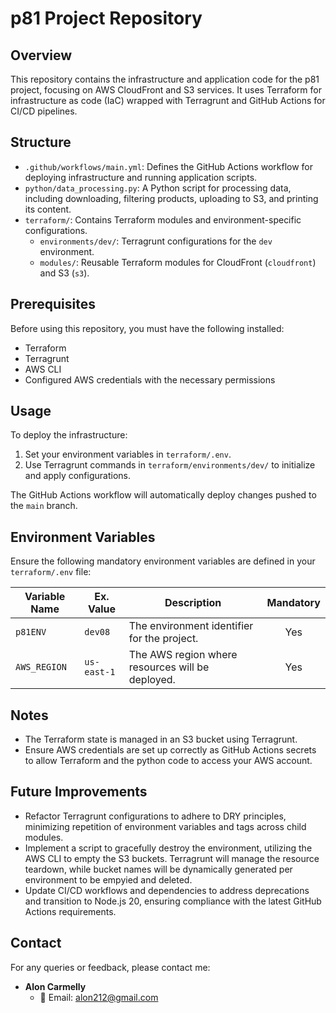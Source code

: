 # p81 Project Repository

## Overview

This repository contains the infrastructure and application code for the p81 project, focusing on AWS CloudFront and S3 services. It uses Terraform for infrastructure as code (IaC) wrapped with Terragrunt and GitHub Actions for CI/CD pipelines.

## Structure

- `.github/workflows/main.yml`: Defines the GitHub Actions workflow for deploying infrastructure and running application scripts.
- `python/data_processing.py`: A Python script for processing data, including downloading, filtering products, uploading to S3, and printing its content.
- `terraform/`: Contains Terraform modules and environment-specific configurations.
  - `environments/dev/`: Terragrunt configurations for the `dev` environment.
  - `modules/`: Reusable Terraform modules for CloudFront (`cloudfront`) and S3 (`s3`).

## Prerequisites

Before using this repository, you must have the following installed:
- Terraform
- Terragrunt
- AWS CLI
- Configured AWS credentials with the necessary permissions

## Usage

To deploy the infrastructure:
1. Set your environment variables in `terraform/.env`.
2. Use Terragrunt commands in `terraform/environments/dev/` to initialize and apply configurations.

The GitHub Actions workflow will automatically deploy changes pushed to the `main` branch.

## Environment Variables

Ensure the following mandatory environment variables are defined in your `terraform/.env` file:

| Variable Name | Ex. Value                   | Description                   | Mandatory |
|---------------|-------------------------|-------------------------------|:---------:|
| `p81ENV`      | `dev08`                 | The environment identifier for the project. | Yes |
| `AWS_REGION`  | `us-east-1`             | The AWS region where resources will be deployed. | Yes |


## Notes

- The Terraform state is managed in an S3 bucket using Terragrunt.
- Ensure AWS credentials are set up correctly as GitHub Actions secrets to allow Terraform and the python code to access your AWS account.

## Future Improvements

- Refactor Terragrunt configurations to adhere to DRY principles, minimizing repetition of environment variables and tags across child modules.
- Implement a script to gracefully destroy the environment, utilizing the AWS CLI to empty the S3 buckets. Terragrunt will manage the resource teardown, while bucket names will be dynamically generated per environment to be empyied and deleted.
- Update CI/CD workflows and dependencies to address deprecations and transition to Node.js 20, ensuring compliance with the latest GitHub Actions requirements.

## Contact

For any queries or feedback, please contact me:

- **Alon Carmelly**
  - 📧 Email: alon212@gmail.com
